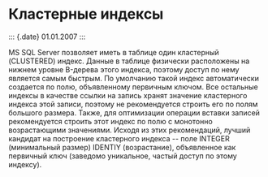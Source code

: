 Кластерные индексы
==================

::: {.date}
01.01.2007
:::

MS SQL Server позволяет иметь в таблице один кластерный (CLUSTERED)
индекс. Данные в таблице физически расположены на нижнем уровне B-дерева
этого индекса, поэтому доступ по нему является самым быстрым. По
умолчанию такой индекс автоматически создается по полю, объявленному
первичным ключом. Все остальные индексы в качестве ссылки на запись
хранят значение кластерного индекса этой записи, поэтому не
рекомендуется строить его по полям большого размера. Также, для
оптимизации операции вставки записей рекомендуется строить этот индекс
по полю с монотонно возрастающими значениями. Исходя из этих
рекомендаций, лучший кандидат на построение кластерного индекса -- поле
INTEGER (минимальный размер) IDENTIY (возрастание), объявленное как
первичный ключ (заведомо уникальное, частый доступ по этому индексу).
